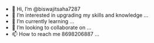 - 👋 Hi, I’m @biswajitsaha7287
- 👀 I’m interested in upgrading my skills and knowledge ...
- 🌱 I’m currently learning  ...
- 💞️ I’m looking to collaborate on ...
- 📫 How to reach me 8698206887 ...

<!---
biswajitsaha7287/biswajitsaha7287 is a ✨ special ✨ repository because its `README.md` (this file) appears on your GitHub profile.
You can click the Preview link to take a look at your changes.
--->
